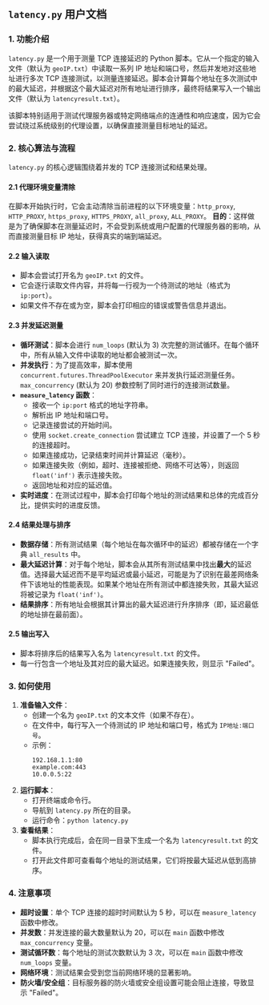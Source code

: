 ## `latency.py` 用户文档

### 1. 功能介绍

`latency.py` 是一个用于测量 TCP 连接延迟的 Python 脚本。它从一个指定的输入文件（默认为 `geoIP.txt`）中读取一系列 IP 地址和端口号，然后并发地对这些地址进行多次 TCP 连接测试，以测量连接延迟。脚本会计算每个地址在多次测试中的最大延迟，并根据这个最大延迟对所有地址进行排序，最终将结果写入一个输出文件（默认为 `latencyresult.txt`）。

该脚本特别适用于测试代理服务器或特定网络端点的连通性和响应速度，因为它会尝试绕过系统级别的代理设置，以确保直接测量目标地址的延迟。

### 2. 核心算法与流程

`latency.py` 的核心逻辑围绕着并发的 TCP 连接测试和结果处理。

#### 2.1 代理环境变量清除

在脚本开始执行时，它会主动清除当前进程的以下环境变量：`http_proxy`, `HTTP_PROXY`, `https_proxy`, `HTTPS_PROXY`, `all_proxy`, `ALL_PROXY`。
**目的**：这样做是为了确保脚本在测量延迟时，不会受到系统或用户配置的代理服务器的影响，从而直接测量目标 IP 地址，获得真实的端到端延迟。

#### 2.2 输入读取

*   脚本会尝试打开名为 `geoIP.txt` 的文件。
*   它会逐行读取文件内容，并将每一行视为一个待测试的地址（格式为 `ip:port`）。
*   如果文件不存在或为空，脚本会打印相应的错误或警告信息并退出。

#### 2.3 并发延迟测量

*   **循环测试**：脚本会进行 `num_loops` (默认为 3) 次完整的测试循环。在每个循环中，所有从输入文件中读取的地址都会被测试一次。
*   **并发执行**：为了提高效率，脚本使用 `concurrent.futures.ThreadPoolExecutor` 来并发执行延迟测量任务。`max_concurrency` (默认为 20) 参数控制了同时进行的连接测试数量。
*   **`measure_latency` 函数**：
    *   接收一个 `ip:port` 格式的地址字符串。
    *   解析出 IP 地址和端口号。
    *   记录连接尝试的开始时间。
    *   使用 `socket.create_connection` 尝试建立 TCP 连接，并设置了一个 5 秒的连接超时。
    *   如果连接成功，记录结束时间并计算延迟（毫秒）。
    *   如果连接失败（例如，超时、连接被拒绝、网络不可达等），则返回 `float('inf')` 表示连接失败。
    *   返回地址和对应的延迟值。
*   **实时进度**：在测试过程中，脚本会打印每个地址的测试结果和总体的完成百分比，提供实时的进度反馈。

#### 2.4 结果处理与排序

*   **数据存储**：所有测试结果（每个地址在每次循环中的延迟）都被存储在一个字典 `all_results` 中。
*   **最大延迟计算**：对于每个地址，脚本会从其所有测试结果中找出**最大**的延迟值。选择最大延迟而不是平均延迟或最小延迟，可能是为了识别在最差网络条件下该地址的性能表现。如果某个地址在所有测试中都连接失败，其最大延迟将被记录为 `float('inf')`。
*   **结果排序**：所有地址会根据其计算出的最大延迟进行升序排序（即，延迟最低的地址排在最前面）。

#### 2.5 输出写入

*   脚本将排序后的结果写入名为 `latencyresult.txt` 的文件。
*   每一行包含一个地址及其对应的最大延迟。如果连接失败，则显示 "Failed"。

### 3. 如何使用

1.  **准备输入文件**：
    *   创建一个名为 `geoIP.txt` 的文本文件（如果不存在）。
    *   在文件中，每行写入一个待测试的 IP 地址和端口号，格式为 `IP地址:端口号`。
    *   示例：
        ```
        192.168.1.1:80
        example.com:443
        10.0.0.5:22
        ```
2.  **运行脚本**：
    *   打开终端或命令行。
    *   导航到 `latency.py` 所在的目录。
    *   运行命令：`python latency.py`
3.  **查看结果**：
    *   脚本执行完成后，会在同一目录下生成一个名为 `latencyresult.txt` 的文件。
    *   打开此文件即可查看每个地址的测试结果，它们将按最大延迟从低到高排序。

### 4. 注意事项

*   **超时设置**：单个 TCP 连接的超时时间默认为 5 秒，可以在 `measure_latency` 函数中修改。
*   **并发数**：并发连接的最大数量默认为 20，可以在 `main` 函数中修改 `max_concurrency` 变量。
*   **测试循环数**：每个地址的测试次数默认为 3 次，可以在 `main` 函数中修改 `num_loops` 变量。
*   **网络环境**：测试结果会受到您当前网络环境的显著影响。
*   **防火墙/安全组**：目标服务器的防火墙或安全组设置可能会阻止连接，导致显示 "Failed"。